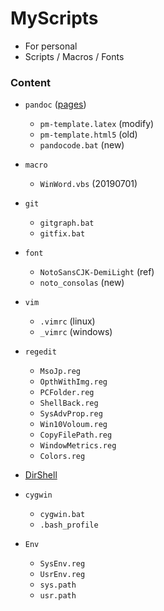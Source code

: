 # MyScripts

+ For personal
+ Scripts / Macros / Fonts

### Content

+ `pandoc` ([pages](https://github.com/tzengyuxio/pages))
	+ `pm-template.latex` (modify)
	+ `pm-template.html5` (old)
	+ `pandocode.bat` (new)

+ `macro`
	+ `WinWord.vbs` (20190701)

+ `git`
	+ `gitgraph.bat`
	+ `gitfix.bat`
	
+ `font`
	+ `NotoSansCJK-DemiLight` (ref)
	+ `noto_consolas` (new)

+ `vim`
	+ `.vimrc` (linux)
	+ `_vimrc` (windows)

+ `regedit`
	+ `MsoJp.reg`
	+ `OpthWithImg.reg`
	+ `PCFolder.reg`
	+ `ShellBack.reg`
	+ `SysAdvProp.reg`
	+ `Win10Voloum.reg`
	+ `CopyFilePath.reg`
	+ `WindowMetrics.reg`
	+ `Colors.reg`

+ [DirShell](https://github.com/Aoi-hosizora/DirShell)
	
+ `cygwin`
	+ `cygwin.bat`
	+ `.bash_profile`

+ `Env`
    + `SysEnv.reg`
    + `UsrEnv.reg`
    + `sys.path`
    + `usr.path`